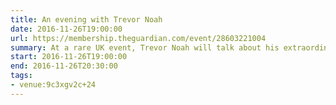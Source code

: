 ```yaml
---
title: An evening with Trevor Noah
date: 2016-11-26T19:00:00
url: https://membership.theguardian.com/event/28603221004
summary: At a rare UK event, Trevor Noah will talk about his extraordinary career so far, from his childhood in Soweto to hosting one of America’s biggest political comedy shows. He will be in conversation with comedian and broadcaster, Matt Forde.
start: 2016-11-26T19:00:00
end: 2016-11-26T20:30:00
tags:
- venue:9c3xgv2c+24
---
```

